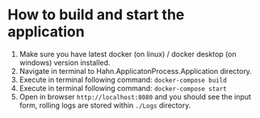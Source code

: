 # How to build and start the application 
 1. Make sure you have latest docker (on linux) / docker desktop (on windows) version installed.
 2. Navigate in terminal to Hahn.ApplicatonProcess.Application directory.
 3. Execute in terminal following command: `docker-compose build`
 4. Execute in terminal following command: `docker-compose start`
 5. Open in browser `http://localhost:8080` and you should see the input form, rolling logs are stored within `./Logs` directory.